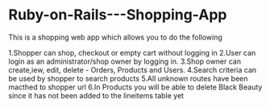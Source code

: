 # Ruby-on-Rails---Shopping-App
This is a shopping web app which allows you to do the following

1.Shopper can shop, checkout or empty cart without logging in
2.User can login as an administrator/shop owner by logging in.
3.Shop owner can create,iew, edit, delete - Orders, Products and Users.
4.Search criteria can be used by shopper to search products
5.All unknown routes have been macthed to shopper url
6.In Products you will be able to delete Black Beauty 
since it has not been added to the lineitems table yet
